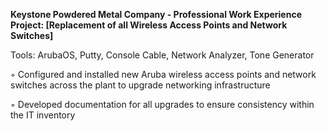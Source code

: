 **Keystone Powdered Metal Company - Professional Work Experience Project: [Replacement of all Wireless Access Points and Network Switches]**

Tools: ArubaOS, Putty, Console Cable, Network Analyzer, Tone Generator 

◦ Configured and installed new Aruba wireless access points and network switches across the plant to upgrade networking infrastructure 

◦ Developed documentation for all upgrades to ensure consistency within the IT inventory 
